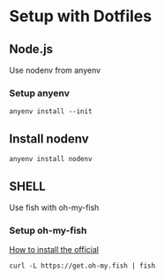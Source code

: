 # Setup with Dotfiles

## Node.js

Use nodenv from anyenv

### Setup anyenv

```
anyenv install --init
```

## Install nodenv

```
anyenv install nodenv
```


## SHELL

Use fish with oh-my-fish


### Setup oh-my-fish

[How to install the official](https://github.com/oh-my-fish/oh-my-fish#installation)

```
curl -L https://get.oh-my.fish | fish
```
